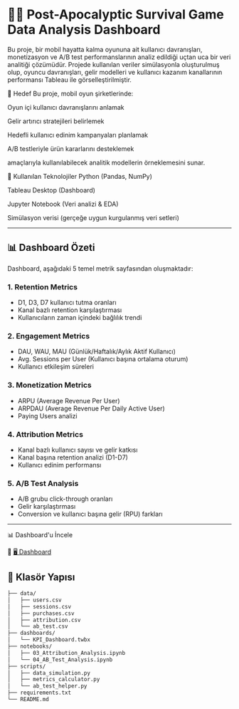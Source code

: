 # 🧟‍♂️ Post-Apocalyptic Survival Game Data Analysis Dashboard

Bu proje, bir mobil hayatta kalma oyununa ait kullanıcı davranışları, monetizasyon ve A/B test performanslarının analiz edildiği uçtan uca bir veri analitiği çözümüdür. Projede kullanılan veriler simülasyonla oluşturulmuş olup, oyuncu davranışları, gelir modelleri ve kullanıcı kazanım kanallarının performansı Tableau ile görselleştirilmiştir.

🎯 Hedef
Bu proje, mobil oyun şirketlerinde:

Oyun içi kullanıcı davranışlarını anlamak

Gelir artırıcı stratejileri belirlemek

Hedefli kullanıcı edinim kampanyaları planlamak

A/B testleriyle ürün kararlarını desteklemek

amaçlarıyla kullanılabilecek analitik modellerin örneklemesini sunar.

🧰 Kullanılan Teknolojiler
Python (Pandas, NumPy)

Tableau Desktop (Dashboard)

Jupyter Notebook (Veri analizi & EDA)

Simülasyon verisi (gerçeğe uygun kurgulanmış veri setleri)

---

## 📊 Dashboard Özeti

Dashboard, aşağıdaki 5 temel metrik sayfasından oluşmaktadır:

### 1. **Retention Metrics**
- D1, D3, D7 kullanıcı tutma oranları
- Kanal bazlı retention karşılaştırması
- Kullanıcıların zaman içindeki bağlılık trendi

### 2. **Engagement Metrics**
- DAU, WAU, MAU (Günlük/Haftalık/Aylık Aktif Kullanıcı)
- Avg. Sessions per User (Kullanıcı başına ortalama oturum)
- Kullanıcı etkileşim süreleri

### 3. **Monetization Metrics**
- ARPU (Average Revenue Per User)
- ARPDAU (Average Revenue Per Daily Active User)
- Paying Users analizi

### 4. **Attribution Metrics**
- Kanal bazlı kullanıcı sayısı ve gelir katkısı
- Kanal başına retention analizi (D1-D7)
- Kullanıcı edinim performansı

### 5. **A/B Test Analysis**
- A/B grubu click-through oranları
- Gelir karşılaştırması
- Conversion ve kullanıcı başına gelir (RPU) farkları

---
📊 Dashboard'u İncele

📌 [🖥️ Dashboard](https://public.tableau.com/views/Post-ApocalypticGameKPIDashboard/Post-ApocalypticGameKPIDashboard?:language=en-US&:sid=&:redirect=auth&:display_count=n&:origin=viz_share_link)

## 📁 Klasör Yapısı

```bash
├── data/
│   ├── users.csv
│   ├── sessions.csv
│   ├── purchases.csv
│   ├── attribution.csv
│   └── ab_test.csv
├── dashboards/
│   └── KPI_Dashboard.twbx
├── notebooks/
│   ├── 03_Attribution_Analysis.ipynb
│   └── 04_AB_Test_Analysis.ipynb
├── scripts/
│   ├── data_simulation.py
│   ├── metrics_calculator.py
│   └── ab_test_helper.py
├── requirements.txt
└── README.md
